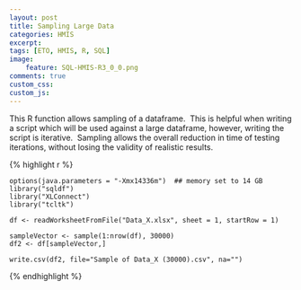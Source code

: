 ```yaml
---
layout: post
title: Sampling Large Data
categories: HMIS
excerpt: 
tags: [ETO, HMIS, R, SQL]
image: 
    feature: SQL-HMIS-R3_0_0.png
comments: true
custom_css:
custom_js: 
---
```


This R function allows sampling of a dataframe.  This is helpful when writing a script which will be used against a large dataframe, however, writing the script is iterative.  Sampling allows the overall reduction in time of testing iterations, without losing the validity of realistic results.

{% highlight r %}

    options(java.parameters = "-Xmx14336m")  ## memory set to 14 GB
    library("sqldf")
    library("XLConnect")
    library("tcltk")

    df <- readWorksheetFromFile("Data_X.xlsx", sheet = 1, startRow = 1)

    sampleVector <- sample(1:nrow(df), 30000)
    df2 <- df[sampleVector,]

    write.csv(df2, file="Sample of Data_X (30000).csv", na="")
    
{% endhighlight %}